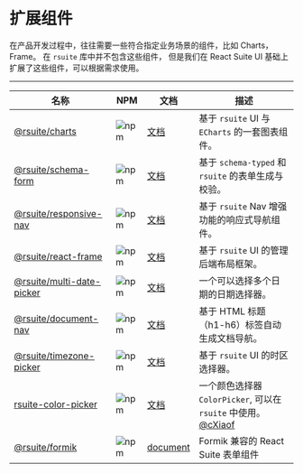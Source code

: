 # 扩展组件

在产品开发过程中，往往需要一些符合指定业务场景的组件，比如 Charts，Frame。 在 `rsuite` 库中并不包含这些组件， 但是我们在 React Suite UI 基础上扩展了这些组件，可以根据需求使用。

---

| 名称                                           | NPM                           | 文档                           | 描述                                                                                  |
| ---------------------------------------------- | ----------------------------- | ------------------------------ | ------------------------------------------------------------------------------------- |
| [@rsuite/charts][charts]                       | ![npm][npm-charts]            | [文档][charts-docs]            | 基于 `rsuite` UI 与 `ECharts` 的一套图表组件。                                        |
| [@rsuite/schema-form][schema-form]             | ![npm][npm-schema-form]       | [文档][schema-form-docs]       | 基于 `schema-typed` 和 `rsuite` 的表单生成与校验。                                    |
| [@rsuite/responsive-nav][nav]                  | ![npm][npm-responsive-nav]    | [文档][nav-docs]               | 基于 `rsuite` Nav 增强功能的响应式导航组件。                                          |
| [@rsuite/react-frame][frame]                   | ![npm][npm-react-frame]       | [文档][frame-docs]             | 基于 `rsuite` UI 的管理后端布局框架。                                                 |
| [@rsuite/multi-date-picker][multi-date-picker] | ![npm][npm-multi-date-picker] | [文档][multi-date-picker-docs] | 一个可以选择多个日期的日期选择器。                                                    |
| [@rsuite/document-nav][document-nav]           | ![npm][npm-document-nav]      | [文档][document-nav-docs]      | 基于 HTML 标题（h1-h6）标签自动生成文档导航。                                         |
| [@rsuite/timezone-picker][timezone-picker]     | ![npm][npm-timezone-picker]   | [文档][timezone-picker-docs]   | 基于 `rsuite` UI 的时区选择器。                                                       |
| [rsuite-color-picker][color-picker]            | ![npm][npm-color-picker]      | [文档][color-picker-docs]      | 一个颜色选择器 `ColorPicker`, 可以在 `rsuite` 中使用。 [@cXiaof][color-picker-author] |
| [@rsuite/formik][rsuite/formik]                | ![npm][npm-formik]            | [document][formik-docs]        | Formik 兼容的 React Suite 表单组件                                                    |

[rsuite/formik]: https://github.com/rsuite/formik
[formik-docs]: https://github.com/rsuite/formik#rsuiteformik
[schema-form]: https://github.com/rsuite/schema-form
[schema-form-docs]: https://rsuite.github.io/schema-form/
[charts]: https://github.com/rsuite/charts
[charts-docs]: https://charts.rsuitejs.com/
[nav]: https://github.com/rsuite/responsive-nav
[nav-docs]: https://rsuite.github.io/responsive-nav/
[frame]: https://github.com/rsuite/react-frame
[frame-docs]: https://rsuite.github.io/react-frame/
[multi-date-picker]: https://github.com/rsuite/multi-date-picker
[multi-date-picker-docs]: https://rsuite.github.io/multi-date-picker
[document-nav]: https://github.com/rsuite/document-nav
[document-nav-docs]: https://rsuite.github.io/document-nav/
[timezone-picker]: https://github.com/rsuite/timezone-picker
[timezone-picker-docs]: https://rsuite.github.io/timezone-picker/assets/
[color-picker]: https://github.com/cXiaof/rsuite-color-picker
[color-picker-docs]: https://cxiaof.github.io/rsuite-color-picker/assets/
[color-picker-author]: https://github.com/cXiaof
[npm-charts]: https://badge.fury.io/js/@rsuite%2Fcharts.svg
[npm-schema-form]: https://badge.fury.io/js/@rsuite%2Fschema-form.svg
[npm-responsive-nav]: https://badge.fury.io/js/@rsuite%2Fresponsive-nav.svg
[npm-react-frame]: https://badge.fury.io/js/@rsuite%2Freact-frame.svg
[npm-multi-date-picker]: https://badge.fury.io/js/@rsuite%2Fmulti-date-picker.svg
[npm-document-nav]: https://badge.fury.io/js/@rsuite%2Fdocument-nav.svg
[npm-timezone-picker]: https://badge.fury.io/js/@rsuite%2Ftimezone-picker.svg
[npm-color-picker]: https://badge.fury.io/js/rsuite-color-picker.svg
[npm-formik]: https://badge.fury.io/js/@rsuite%2Fformik.svg
